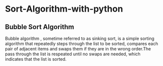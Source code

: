 # Sort-Algorithm-with-python
## Bubble Sort Algorithm
Bubble algorithm , sometime referred to as sinking sort, is a simple sorting algorithm that repeatedly steps through the list to be sorted, compares each pair of adjacent items and swaps them if they are in the wrong order.The pass through the list is respeated until no swaps are needed, which indicates that the list is sorted.
